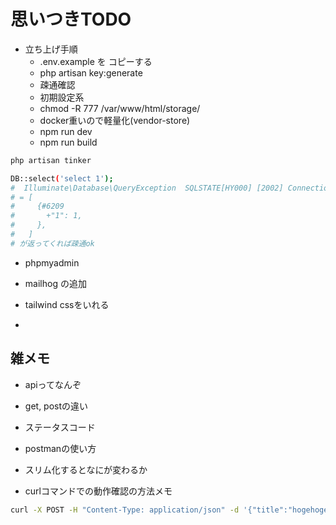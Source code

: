 # 思いつきTODO
- 立ち上げ手順
  - .env.example を コピーする
  - php artisan key:generate
  - 疎通確認
  - 初期設定系
  - chmod -R 777 /var/www/html/storage/
  - docker重いので軽量化(vendor-store)
  - npm run dev
  - npm run build

```bash
php artisan tinker

DB::select('select 1');
#  Illuminate\Database\QueryException  SQLSTATE[HY000] [2002] Connection refused (Connection: mysql, SQL: select 1).の場合疎通できてない
# = [
#     {#6209
#       +"1": 1,
#     },
#   ]
# が返ってくれば疎通ok

```

- phpmyadmin
- mailhog
の追加

- tailwind cssをいれる
- 

## 雑メモ
- apiってなんぞ
- get, postの違い
- ステータスコード
- postmanの使い方
- スリム化するとなにが変わるか

- curlコマンドでの動作確認の方法メモ
```bash
curl -X POST -H "Content-Type: application/json" -d '{"title":"hogehoge", "description":"fugafuga"}' http://localhost:10180/api/sample/create
```